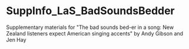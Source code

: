 # SuppInfo_LaS_BadSoundsBedder
Supplementary materials for "The bad sounds bed-er in a song: New Zealand listeners expect American singing accents" by Andy Gibson and Jen Hay
